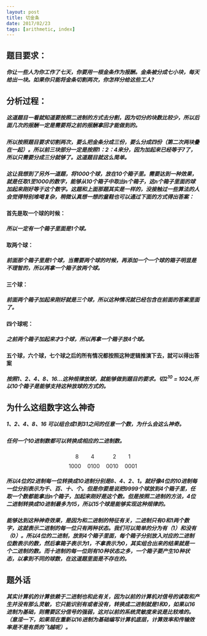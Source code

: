 ```yaml
---
layout: post
title: 切金条
date: 2017/02/23
tags: [arithmetic, index]
---
```


## 题目要求：
##### 你让一些人为你工作了七天，你要用一根金条作为报酬。金条被分成七小块，每天给出一块。如果你只能将金条切割两次，你怎样分给这些工人?
<!--more-->

## 分析过程：
##### 这道题目一看就知道要按照二进制的方式去分割，因为切分的块数比较少，所以后面几次的报酬一定是需要将之前的报酬拿回才能做到的。
##### 所以按照题目要求切割两次，要么把金条分成三份，要么分成四份（第二次两块叠在一起）。所以前三块部分一定是按照1：2：4来分，因为加起来已经等于7了，所以只需要分成三分就够了。这道题目就这么简单。

##### 这让我想到了另外一道题，将1000个球，放在10个箱子里。需要达到一种效果，就是任取1至1000的数字，能够从10个箱子中取出n个箱子，这n个箱子里面的球加起来刚好等于这个数字。这题和上面那题其实是一样的，没接触过一些算法的人会觉得特别难喝复杂，稍微认真想一想的童鞋也可以通过下面的方式得出答案：
#### 首先是取一个球的时候：
##### 所以一定有一个箱子里面是1个球。
#### 取两个球：
##### 前面那个箱子里是1个球，当需要两个球的时候，再添加一个一个球的箱子明显是不理智的，所以再拿一个箱子放两个球。
#### 三个球：
##### 前面两个箱子加起来刚好就是三个球，所以这种情况就已经包含在前面的答案里面了。
#### 四个球呢：
##### 之前两个箱子加起来才3个球，所以再拿一个箱子放4个球。
#### 五个球，六个球，七个球之后的所有情况都按照这种逻辑推演下去，就可以得出答案
##### 按照1、2、4、8、16...这种规律放球，就能够做到题目的要求。切2<sup>10</sup> = 1024,所以10个箱子是能够支持这种放球的方式的。

## 为什么这组数字这么神奇
##### 1、2、4、8、16 可以组合成1到31之间的任意一个数，为什么会这么神奇。
##### 任何一个10进制数都可以转换成相应的二进制数。
$$8\qquad4\qquad\quad2\qquad1$$
$$1000\quad0100\quad0010\quad0001$$

##### 所以4位的2进制每一位转换成10进制分别是8、4、2、1。就好像4位的10进制每一位分别表示为千、百、十、个。但是你要是说把9999个球放到4个箱子里，任取一个数都能拿出n个箱子，加起来刚好是这个数。但是按照二进制的方法，4位二进制转换成10进制最多为15，所以15个球是能够实现这种规律的。
##### 能够达到这种神奇效果，是因为和二进制的特征有关，二进制只有0和1两个数字，这就表示二进制的每一位只有两种状态。我们可以简单的分为有（1）和没有（0）。所以4位的二进制，放到4个箱子里面，每个箱子分别放入对应的二进制位数表示的数，然后拿箱子表示为1，不拿表示为0，其实组合出来的结果就是一个二进制的数。而十进制的每一位则有10种状态之多，一个箱子要产生10种状态，以拿到不同的球数，在这道题里面是不存在的。

## 题外话
##### 其实计算机的计算依赖于二进制也和此有关，因为以前的计算机对信号的读取和产生并没有那么灵敏，它只能识别有或者没有，转换成二进制就是1和0，如果以16进制为基础，则需要区分信号的强弱，这对以前的系统灵敏度来说是比较难的。（意淫一下，如果现在重新以16进制为基础编写计算机底层，计算效率和传输效率是不是有质的飞越呢）。

